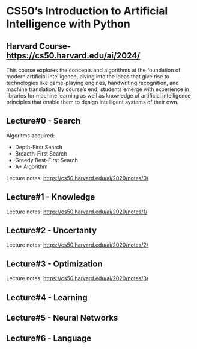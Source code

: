 # CS50’s Introduction to Artificial Intelligence with Python
## Harvard Course- https://cs50.harvard.edu/ai/2024/

This course explores the concepts and algorithms at the foundation of modern artificial intelligence, diving into the ideas that give rise to technologies like game-playing engines, handwriting recognition, and machine translation. By course’s end, students emerge with experience in libraries for machine learning as well as knowledge of artificial intelligence principles that enable them to design intelligent systems of their own.

## Lecture#0 - Search
Algoritms acquired:
* Depth-First Search
* Breadth-First Search
* Greedy Best-First Search
* A* Algorithm

Lecture notes:
https://cs50.harvard.edu/ai/2020/notes/0/
## Lecture#1 - Knowledge
Lecture notes:
https://cs50.harvard.edu/ai/2020/notes/1/
## Lecture#2 - Uncertanty
Lecture notes:
https://cs50.harvard.edu/ai/2020/notes/2/
## Lecture#3 - Optimization
Lecture notes:
https://cs50.harvard.edu/ai/2020/notes/3/
## Lecture#4 - Learning
## Lecture#5 - Neural Networks
## Lecture#6 - Language
